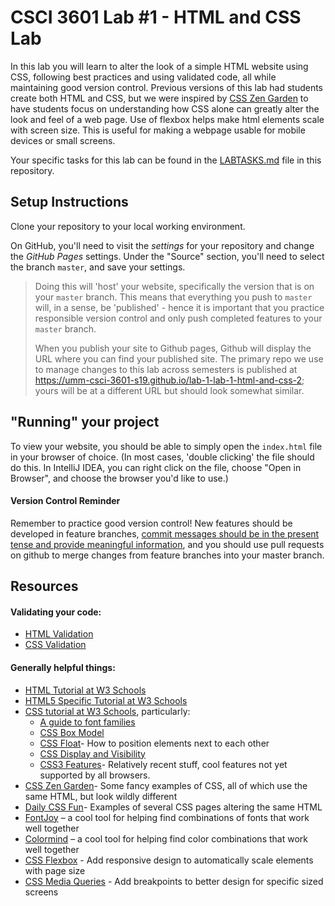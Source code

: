# CSCI 3601 Lab #1 - HTML and CSS Lab
In this lab you will learn to alter the look of a simple HTML website using CSS, following best practices
and using validated code, all while maintaining good version control. Previous versions of this lab had students create
both HTML and CSS, but we were inspired by [CSS Zen Garden](http://www.csszengarden.com/) to have students focus on
understanding how CSS alone can greatly alter the look and feel of a web page. Use of flexbox helps make html elements scale
with screen size. This is useful for making a webpage usable for mobile devices or small screens.

Your specific tasks for this lab can be found in the [LABTASKS.md](LABTASKS.md) file in this repository.

## Setup Instructions
Clone your repository to your local working environment.

On GitHub, you'll need to visit the *settings* for your repository and change the *GitHub Pages*
settings. Under the "Source" section, you'll need to select the branch `master`, and save your
settings.

> Doing this will 'host' your website, specifically the version that is on
> your `master` branch. This means that everything you push to `master`
> will, in a sense, be 'published' - hence it is important that you practice
> responsible version control and only push completed features to your `master`
> branch.
>
> When you publish your site to Github pages, Github will display the URL
> where you can find your published site. The primary repo we use to manage
> changes to this lab across semesters is published
> at https://umm-csci-3601-s19.github.io/lab-1-lab-1-html-and-css-2;
> yours will be at a different URL but should look somewhat similar.

## "Running" your project
To view your website, you should be able to simply open the `index.html` file in your browser of choice.
(In most cases, 'double clicking' the file should do this. In IntelliJ IDEA, you can right click on the file,
choose "Open in Browser", and choose the browser you'd like to use.)

#### Version Control Reminder
Remember to practice good version control! New features should be developed in
feature branches, [commit messages should be in the present tense and provide
meaningful information](http://chris.beams.io/posts/git-commit/),
and you should use pull requests on github to merge
changes from feature branches into your master branch.

## Resources
#### Validating your code:
- [HTML Validation](http://validator.w3.org/)
- [CSS Validation](http://jigsaw.w3.org/css-validator/)

#### Generally helpful things:
- [HTML Tutorial at W3 Schools](http://www.w3schools.com/html/default.asp)
- [HTML5 Specific Tutorial at W3 Schools](http://www.w3schools.com/html/html5_intro.asp)
- [CSS tutorial at W3 Schools](http://www.w3schools.com/css/default.asp), particularly:
  - [A guide to font families](http://www.w3schools.com/cssref/css_websafe_fonts.asp)
  - [CSS Box Model](http://www.w3schools.com/css/css_boxmodel.asp)
  - [CSS Float](http://www.w3schools.com/css/css_float.asp)- How to position elements next to each other
  - [CSS Display and Visibility](http://www.w3schools.com/css/css_display_visibility.asp)
  - [CSS3 Features](http://www.w3schools.com/css/css3_intro.asp)- Relatively recent stuff, cool features not yet supported by all browsers.
- [CSS Zen Garden](http://www.csszengarden.com/)- Some fancy examples of CSS, all of which use the same HTML, but look wildly different
- [Daily CSS Fun](https://placenamehere.com/neuralustmirror/200202/)- Examples of several CSS pages altering the same HTML
- [FontJoy](http://fontjoy.com) – a cool tool for helping find combinations of fonts that work well together
- [Colormind](http://colormind.io) – a cool tool for helping find color combinations that work well together
- [CSS Flexbox](https://www.w3schools.com/css/css3_flexbox.asp) - Add responsive design to automatically scale elements with page size
- [CSS Media Queries](https://www.w3schools.com/css/css3_mediaqueries_ex.asp) - Add breakpoints to better design for specific sized screens

